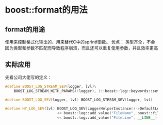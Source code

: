 # boost::format的用法

## format的用途

使用来控制格式化输出的，用来替代C中的sprintf函数。
优点：
类型齐全，不会因为类型和参数不匹配而导致程序崩溃，而且还可以重复使用参数，并且效率更高

## 实际应用

先看公司大佬写的定义：
```cpp
#define BOOST_LOG_STREAM_SEV(logger, lvl)\
    BOOST_LOG_STREAM_WITH_PARAMS((logger), (::boost::log::keywords::severity = (lvl)))
    
#define BOOST_LOG_SEV(logger, lvl) BOOST_LOG_STREAM_SEV(logger, lvl)

#define HY_LOG_SEV(lvl) BOOST_LOG_SEV(LoggerHelperInstance()->DefaultLogger(), ::boost::log::trivial::lvl) \
						<< boost::log::add_value("FileName", boost::filesystem::path(__FILE__).filename().string()) \
						<< boost::log::add_value("FileLine", __LINE__)
```